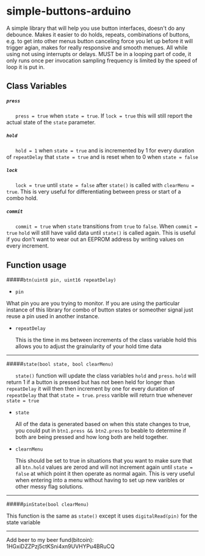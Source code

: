 simple-buttons-arduino
======================

A simple library that will help you use button interfaces, doesn't do any debounce. Makes it easier to do holds, repeats, combinations of buttons, e.g. to get into other menus button canceling force you let up before it will trigger agian, makes for really responsive and smooth menues. All while using not using interrupts or delays. MUST be in a looping part of code, it only runs once per invocation sampling frequency is limited by the speed of loop it is put in. 

## Class Variables
##### `press`
&nbsp;&nbsp;&nbsp;&nbsp;&nbsp;&nbsp;`press = true` when `state = true`. If `lock = true` this will still report the actual state of the `state` parameter. 

##### `hold`
&nbsp;&nbsp;&nbsp;&nbsp;&nbsp;&nbsp;`hold = 1` when `state = true` and is incremented by 1 for every duration of `repeatDelay` that `state = true` and is reset when to 0 when `state = false`
  
##### `lock`
&nbsp;&nbsp;&nbsp;&nbsp;&nbsp;&nbsp;`lock = true` until `state = false` after `state()` is called with `clearMenu = true`. This is very useful for differentiating between press or start of a combo hold.

##### `commit`
&nbsp;&nbsp;&nbsp;&nbsp;&nbsp;&nbsp;`commit = true` when `state` transitions from `true` to `false`. When `commit = true` `hold` will still have valid data until `state()` is called again. This is useful if you don't want to wear out an EEPROM address by writing values on every increment.

## Function usage
#####`btn(uint8 pin, uint16 repeatDelay) `

*  `pin`
  
  What pin you are you trying to monitor. If you are using the particular instance of this library for combo of button states or someother signal just reuse a pin used in another instance.

* `repeatDelay`
  
  This is the time in ms between increments of the class variable hold this allows you to adjust the grainularity of your hold time data


______________________________________
#####`state(bool state, bool clearMenu)`
  
  &nbsp;&nbsp;&nbsp;&nbsp;&nbsp;&nbsp;`state()` function will update the class variables `hold` and `press`. `hold` will return 1 if a button is pressed but has not been held for longer than `repeatDelay` it will then then increment by one for every duration of `repeatDelay` that that `state = true`. `press` varible will return true whenever `state = true`
* `state`
  
  All of the data is generated based on when this state changes to true, you could put in `btn1.press && btn2.press` to beable to determine if both are being pressed and how long both are held together.

* `clearnMenu`
 
  This should be set to true in situations that you want to make sure that all `btn.hold` values are zerod and will not increment again until `state = false` at which point it then operate as normal again. This is very useful when entering into a menu without having to set up new varibles or other messy flag solutions.


__________________
#####`pinState(bool clearMenu)`

  This function is the same as `state()` except it uses `digitalRead(pin)` for the state variable
  

-------------------------------------------------
Add beer to my beer fund(bitcoin): 1HGxiDZZPzj5ctKSni4xn9UVHYPu4BRuCQ

